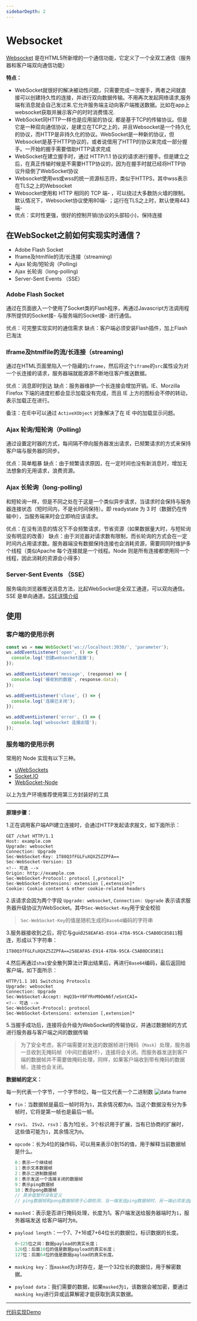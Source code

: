 ```yaml
---
sidebarDepth: 2
---
```


# Websocket

[Websocket](https://developer.mozilla.org/zh-CN/docs/Web/API/WebSocket) 是在HTML5所新增的一个通信功能，它定义了一个全双工通信（服务器和客户端双向通信功能）

**特点：**

- WebSocket就很好的解决被动性问题，只需要完成一次握手，两者之间就直接可以创建持久性的连接，并进行双向数据传输。不用再次发起网络请求,服务端有消息就会自己发过来.它允许服务端主动向客户端推送数据。比如在app上websocket获取并展示客户的时时消费情况.
- WebSocket同HTTP一样也是应用层的协议. 都是基于TCP的传输协议。但是它是一种双向通信协议，是建立在TCP之上的，并且Websocket是一个持久化的协议，而HTTP是非持久化的协议。WebSocket是一种新的协议，但Websocket是基于HTTP协议的，或者说借用了HTTP的协议来完成一部分握手。一开始的握手需要借助HTTP请求完成
- WebSocket在建立握手时，通过 HTTP/1.1 协议的请求进行握手。但是建立之后，在真正传输时候是不需要HTTP协议的，因为在握手时就已经将HTTP协议升级倒了WebSocket协议
- Websocket使用ws或wss的统一资源标志符，类似于HTTPS，其中wss表示在TLS之上的Websocket
- Websocket使用和 HTTP 相同的 TCP 端- ，可以绕过大多数防火墙的限制。默认情况下，Websocket协议使用80端- ；运行在TLS之上时，默认使用443端-
- 优点：实时性更强，很好的控制开销(协议的头部较小)，保持连接

## 在WebSocket之前如何实现实时通信？

- Adobe Flash Socket
- Iframe及htmlfile的流/长连接（streaming)
- Ajax 轮询/短轮询（Polling)
- Ajax 长轮询（long-polling)
- Server-Sent Events （SSE）

### Adobe Flash Socket

通过在页面嵌入一个使用了Socket类的Flash程序，再通过Javascript方法调用程序所提供的Socket接- 与服务端的Socket接- 进行通信。

优点：可完整实现实时的通信需求
缺点：客户端必须安装Flash插件，加上Flash已淘汰

### Iframe及htmlfile的流/长连接（streaming)

通过在HTML页面里陷入一个隐藏的`iframe`，然后将这个`iframe`的`src`属性设为对一个长连接的请求，服务器端就能源源不断地往客户推送数据。

优点：消息即时到达
缺点：服务器维护一个长连接会增加开销。IE、Morzilla Firefox 下端的进度栏都会显示加载没有完成，而且 IE 上方的图标会不停的转动，表示加载正在进行。

备注：在IE中可以通过 `ActiveXObject` 对象解决了在 IE 中的加载显示问题。

### Ajax 轮询/短轮询（Polling)

通过设置定时器的方式，每间隔不停向服务器发出请求，已频繁请求的方式来保持客户端与服务器的同步。

优点：简单粗暴
缺点：由于频繁请求原因，在一定时间也没有新消息时，增加无法想象的无用请求，浪费资源。

### Ajax 长轮询（long-polling)

和短轮询一样，但是不同之处在于这是一个类似异步请求，当请求时会保持与服务器连接状态（短时间内，不是长时间保持）。即 readystate 为 3 时（数据仍在传输中），当服务端来时会立即响应该请求。

优点：在没有消息的情况下不会频繁请求，节省资源（如果数据量大时，与短轮询没有明显的改善）
缺点：由于浏览器对请求数有限制，而长轮询的方式会在一定时间内占用请求数。服务器端没有数据保持连接也会消耗资源，需要同同时维护多个线程（类似Apache 每个连接就是一个线程。Node 则是所有连接都使用同一个线程，因此消耗的资源会小得多）

### Server-Sent Events （SSE）

服务端向浏览器推送消息方法，比起WebSocket是全双工通道，可以双向通信。SSE 是单向通道。[SSE详情介绍](https://www.ruanyifeng.com/blog/2017/05/server-sent_events.html)

## 使用

### 客户端的使用示例

```javascript
const ws = new WebSocket('ws://localhost:3030/', 'parameter');
ws.addEventListener('open', () => {
  console.log('创建websocket连接');
});

ws.addEventListener('message', (response) => {
  console.log('接收到的数据', response.data);
});

ws.addEventListener('close', () => {
  console.log('连接已关闭');
});

ws.addEventListener('error', () => {
  console.log('websocket 连接出错');
});  
```

### 服务端的使用示例

常用的 Node 实现有以下三种。

- [uWebSockets](https://github.com/uNetworking/uWebSockets)
- [Socket.IO](https://socket.io/)
- [WebSocket-Node](https://github.com/theturtle32/WebSocket-Node)

以上为生产环境推荐使用第三方封装好的工具

---

**原理步骤：**

1.正在调用客户端API建立连接时，会通过HTTP发起请求报文，如下面所示：

```http
GET /chat HTTP/1.1 
Host: example.com
Upgrade: websocket
Connection: Upgrade
Sec-WebSocket-Key: 1T80Q3fFGLFuXQXZ5ZZPFA==
Sec-WebSocket-Version: 13
<!-- 可选 -->
Origin: http://example.com
Sec-WebSocket-Protocol: protocol [,protocol]*
Sec-WebSocket-Extensions: extension [,extension]*
Cookie: Cookie content & other cookie-related headers
```

2.该请求会因为两个字段 `Upgrade: websocket`, `Connection: Upgrade` 表示请求服务器升级协议为WebSocket。其中`Sec-WebSocket-Key`用于安全校验
> `Sec-WebSocket-Key`的值是随机生成的`Base64`编码的字符串

3.服务器接收到之后，将它与guid`258EAFA5-E914-47DA-95CA-C5AB0DC85B11`相连，形成以下字符串：

```http
1T80Q3fFGLFuXQXZ5ZZPFA==258EAFA5-E914-47DA-95CA-C5AB0DC85B11
```

4.然后再通过`sha1`安全散列算法计算出结果后，再进行`Base64`编码，最后返回给客户端，如下面所示：

```http
HTTP/1.1 101 Switching Protocols
Upgrade: websocket
Connection: Upgrade
Sec-WebSocket-Accept: HqQ3b+Y0FYRnM9OeN6f/eSntCAI=
<!-- 可选 -->
Sec-WebSocket-Protocol: protocol
Sec-WebSocket-Extensions: extension [,extension]*
```

5.当握手成功后，连接将会升级为WebSocket的传输协议，并通过数据帧的方式进行服务器与客户端之间的数据传输
> 为了安全考虑，客户端需要对发送的数据帧进行掩码（`Mask`）处理，服务器一旦收到无掩码帧（中间拦截破坏），连接将会关闭。而服务器发送到客户端的数据帧并不需要做掩码处理，同样，如果客户端收到带有掩码的数据帧，连接也会关闭。

**数据帧的定义：**

每一列代表一个字节，一个字节8位，每一位又代表一个二进制数
![data frame](../images/websocketDataFrame.png)

- `fin`：当数据帧是最后一帧时将为`1`，其余情况都为`0`。当这个数据没有分为多帧时，它将是第一帧也是最后一帧。
- `rsv1`、 `ISv2`、`rsv3`：各为1位长，3个标识用于扩展，当有已协商的扩展时，这些值可能为`1`，其余情况为`0`。
- `opcode`：长为4位的操作码，可以用来表示0到15的值，用于解释当前数据帧是什么。

  ```h
  0：表示一个继续帧
  1：表示文本数据帧
  2：表示二进制数据帧
  8：表示发送一个连接关闭的数据帧
  9：表示ping数据帧
  10：表示pong数据帧
  // 其余值暂时没有定义
  // ping数据帧和pong数据帧用于心跳检测，当一端发送ping数据帧时，另一端必须发送pong数据帧作为响应，告知对方这一端仍然处于响应状态。
  ```

- `masked`：表示是否进行掩码处理，长度为1。客户端发送给服务器端时为`1`，服务器端发送
给客户端时为`0`。
- `payload length`：一个7、7+16或7+64位长的数据位，标识数据的长度。

  ```h
  0~125位之间：数据payload的真实长度；
  126位：后面16位的值是数据payload的真实长度；
  127位：后面64位的值是数据payload的真实长度。
  ```
  
- `masking key`：当`masked`为`1`时存在，是一个32位长的数据位，用于解密数据。
- `payload data`：我们需要的数据，如果`masked`为`1`，该数据会被加密，要通过`masking key`进行异或运算解密才能获取到真实数据。

---

[代码实现Demo](https://github.com/Mutoumiao/Blog/tree/master/demos/Websocket)
